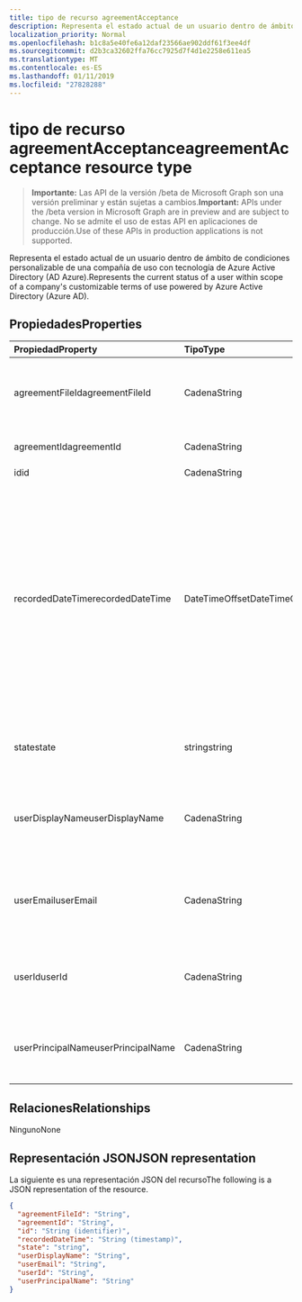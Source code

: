 ```yaml
---
title: tipo de recurso agreementAcceptance
description: Representa el estado actual de un usuario dentro de ámbito de condiciones personalizable de una compañía de uso con tecnología de Azure Active Directory (AD Azure).
localization_priority: Normal
ms.openlocfilehash: b1c8a5e40fe6a12daf23566ae902ddf61f3ee4df
ms.sourcegitcommit: d2b3ca32602ffa76cc7925d7f4d1e2258e611ea5
ms.translationtype: MT
ms.contentlocale: es-ES
ms.lasthandoff: 01/11/2019
ms.locfileid: "27828288"
---
```

# <a name="agreementacceptance-resource-type"></a><span data-ttu-id="fd79e-103">tipo de recurso agreementAcceptance</span><span class="sxs-lookup"><span data-stu-id="fd79e-103">agreementAcceptance resource type</span></span>

> <span data-ttu-id="fd79e-104">**Importante:** Las API de la versión /beta de Microsoft Graph son una versión preliminar y están sujetas a cambios.</span><span class="sxs-lookup"><span data-stu-id="fd79e-104">**Important:** APIs under the /beta version in Microsoft Graph are in preview and are subject to change.</span></span> <span data-ttu-id="fd79e-105">No se admite el uso de estas API en aplicaciones de producción.</span><span class="sxs-lookup"><span data-stu-id="fd79e-105">Use of these APIs in production applications is not supported.</span></span>

<span data-ttu-id="fd79e-106">Representa el estado actual de un usuario dentro de ámbito de condiciones personalizable de una compañía de uso con tecnología de Azure Active Directory (AD Azure).</span><span class="sxs-lookup"><span data-stu-id="fd79e-106">Represents the current status of a user within scope of a company's customizable terms of use powered by Azure Active Directory (Azure AD).</span></span>

<!--
## Methods

| Method       | Return Type | Description |
|:-------------|:------------|:------------|
| [Get agreementAcceptance](../api/agreementacceptance-get.md) | [agreementAcceptance](agreementacceptance.md) | Read properties and relationships of agreementAcceptance object. |
| [Update](../api/agreementacceptance-update.md) | [agreementAcceptance](agreementacceptance.md) | Update an **agreementAcceptance** object. |
| [Delete](../api/agreementacceptance-delete.md) | None | Delete an **agreementAcceptance** object. |
-->

## <a name="properties"></a><span data-ttu-id="fd79e-107">Propiedades</span><span class="sxs-lookup"><span data-stu-id="fd79e-107">Properties</span></span>
| <span data-ttu-id="fd79e-108">Propiedad</span><span class="sxs-lookup"><span data-stu-id="fd79e-108">Property</span></span>     | <span data-ttu-id="fd79e-109">Tipo</span><span class="sxs-lookup"><span data-stu-id="fd79e-109">Type</span></span>        | <span data-ttu-id="fd79e-110">Description</span><span class="sxs-lookup"><span data-stu-id="fd79e-110">Description</span></span> |
|:-------------|:------------|:------------|
|<span data-ttu-id="fd79e-111">agreementFileId</span><span class="sxs-lookup"><span data-stu-id="fd79e-111">agreementFileId</span></span>|<span data-ttu-id="fd79e-112">Cadena</span><span class="sxs-lookup"><span data-stu-id="fd79e-112">String</span></span>|<span data-ttu-id="fd79e-113">Identificador del archivo de contrato aceptado por el usuario.</span><span class="sxs-lookup"><span data-stu-id="fd79e-113">ID of the agreement file accepted by the user.</span></span>|
|<span data-ttu-id="fd79e-114">agreementId</span><span class="sxs-lookup"><span data-stu-id="fd79e-114">agreementId</span></span>|<span data-ttu-id="fd79e-115">Cadena</span><span class="sxs-lookup"><span data-stu-id="fd79e-115">String</span></span>|<span data-ttu-id="fd79e-116">Identificador del contrato.</span><span class="sxs-lookup"><span data-stu-id="fd79e-116">ID of the agreement.</span></span>|
|<span data-ttu-id="fd79e-117">id</span><span class="sxs-lookup"><span data-stu-id="fd79e-117">id</span></span>|<span data-ttu-id="fd79e-118">Cadena</span><span class="sxs-lookup"><span data-stu-id="fd79e-118">String</span></span>| <span data-ttu-id="fd79e-119">Solo lectura.</span><span class="sxs-lookup"><span data-stu-id="fd79e-119">Read-only.</span></span>|
|<span data-ttu-id="fd79e-120">recordedDateTime</span><span class="sxs-lookup"><span data-stu-id="fd79e-120">recordedDateTime</span></span>|<span data-ttu-id="fd79e-121">DateTimeOffset</span><span class="sxs-lookup"><span data-stu-id="fd79e-121">DateTimeOffset</span></span>|<span data-ttu-id="fd79e-p102">El tipo de marca de tiempo representa la información de fecha y hora con el formato ISO 8601 y siempre pertenecen a la zona horaria UTC. Por ejemplo, medianoche en la zona horaria UTC del 1 de enero de 2014 sería así: `'2014-01-01T00:00:00Z'`</span><span class="sxs-lookup"><span data-stu-id="fd79e-p102">The Timestamp type represents date and time information using ISO 8601 format and is always in UTC time. For example, midnight UTC on Jan 1, 2014 would look like this: `'2014-01-01T00:00:00Z'`</span></span>|
|<span data-ttu-id="fd79e-124">state</span><span class="sxs-lookup"><span data-stu-id="fd79e-124">state</span></span>|<span data-ttu-id="fd79e-125">string</span><span class="sxs-lookup"><span data-stu-id="fd79e-125">string</span></span>| <span data-ttu-id="fd79e-126">Los valores posibles son: `accepted` y `declined`.</span><span class="sxs-lookup"><span data-stu-id="fd79e-126">Possible values are: `accepted`, `declined`.</span></span>|
|<span data-ttu-id="fd79e-127">userDisplayName</span><span class="sxs-lookup"><span data-stu-id="fd79e-127">userDisplayName</span></span>|<span data-ttu-id="fd79e-128">Cadena</span><span class="sxs-lookup"><span data-stu-id="fd79e-128">String</span></span>|<span data-ttu-id="fd79e-129">Nombre para mostrar del usuario cuando se registró la aceptación.</span><span class="sxs-lookup"><span data-stu-id="fd79e-129">Display name of the user when the acceptance was recorded.</span></span>|
|<span data-ttu-id="fd79e-130">userEmail</span><span class="sxs-lookup"><span data-stu-id="fd79e-130">userEmail</span></span>|<span data-ttu-id="fd79e-131">Cadena</span><span class="sxs-lookup"><span data-stu-id="fd79e-131">String</span></span>|<span data-ttu-id="fd79e-132">Correo electrónico del usuario cuando se registró la aceptación.</span><span class="sxs-lookup"><span data-stu-id="fd79e-132">Email of the user when the acceptance was recorded.</span></span>|
|<span data-ttu-id="fd79e-133">userId</span><span class="sxs-lookup"><span data-stu-id="fd79e-133">userId</span></span>|<span data-ttu-id="fd79e-134">Cadena</span><span class="sxs-lookup"><span data-stu-id="fd79e-134">String</span></span>|<span data-ttu-id="fd79e-135">Identificador del usuario que ha aceptado el contrato.</span><span class="sxs-lookup"><span data-stu-id="fd79e-135">ID of the user who accepted the agreement.</span></span>|
|<span data-ttu-id="fd79e-136">userPrincipalName</span><span class="sxs-lookup"><span data-stu-id="fd79e-136">userPrincipalName</span></span>|<span data-ttu-id="fd79e-137">Cadena</span><span class="sxs-lookup"><span data-stu-id="fd79e-137">String</span></span>|<span data-ttu-id="fd79e-138">UPN del usuario cuando se registró la aceptación.</span><span class="sxs-lookup"><span data-stu-id="fd79e-138">UPN of the user when the acceptance was recorded.</span></span>|

## <a name="relationships"></a><span data-ttu-id="fd79e-139">Relaciones</span><span class="sxs-lookup"><span data-stu-id="fd79e-139">Relationships</span></span>
<span data-ttu-id="fd79e-140">Ninguno</span><span class="sxs-lookup"><span data-stu-id="fd79e-140">None</span></span>


## <a name="json-representation"></a><span data-ttu-id="fd79e-141">Representación JSON</span><span class="sxs-lookup"><span data-stu-id="fd79e-141">JSON representation</span></span>

<span data-ttu-id="fd79e-142">La siguiente es una representación JSON del recurso</span><span class="sxs-lookup"><span data-stu-id="fd79e-142">The following is a JSON representation of the resource.</span></span>

<!-- {
  "blockType": "resource",
  "optionalProperties": [

  ],
  "@odata.type": "microsoft.graph.agreementAcceptance"
}-->

```json
{
  "agreementFileId": "String",
  "agreementId": "String",
  "id": "String (identifier)",
  "recordedDateTime": "String (timestamp)",
  "state": "string",
  "userDisplayName": "String",
  "userEmail": "String",
  "userId": "String",
  "userPrincipalName": "String"
}

```

<!-- uuid: 8fcb5dbc-d5aa-4681-8e31-b001d5168d79
2015-10-25 14:57:30 UTC -->
<!-- {
  "type": "#page.annotation",
  "description": "agreementAcceptance resource",
  "keywords": "",
  "section": "documentation",
  "tocPath": ""
}-->
